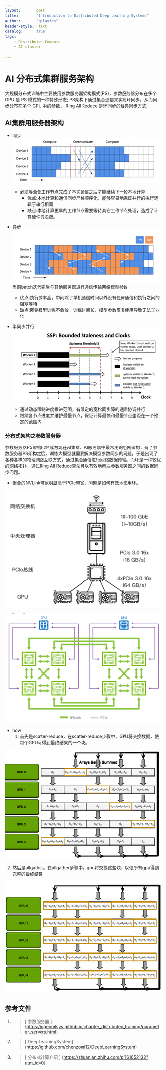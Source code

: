 ```yaml
---
layout:       post
title:        "Introduction to Distributed Deep Learning Systems"
author:       "galaxies"
header-style:  text
catalog:      true
tags:
    - Distributed Compute
    - AI cluster
    
---
```


# AI 分布式集群服务架构

   大规模分布式训练中主要使用参数服务器架构模式(PS)，参数服务器分布在多个 GPU 是 PS 模式的一种特殊形态;
   PS架构下通过集合通信来实现环同步，从而同步分布在多个 GPU 中的参数， Ring All Reduce 是环同步的经典同步方式;


## AI集群用服务器架构

* 同步
   ![](/img/in-post/post-ai/training/sync_archi.png)
   * 必须等全部工作节点完成了本次通信之后才能继续下一轮本地计算
     * 优点:本地计算和通信同步严格顺序化，能够容易地保证并行的执行逻辑于串行相同
     * 缺点:本地计算更早的工作节点需要等待其它工作节点处理，造成了计算硬件的浪费。

* 异步
   ![](/img/in-post/post-ai/training/asyn_archi.png)
   当前batch迭代完后与其他服务器进行通信传输网络模型参数
   * 优点:执行效率高，中间除了单机通信时间以外没有任何通信和执行之间的阻塞等待
   * 缺点:网络模型训练不收敛，训练时间长，模型参数反复使用导致无法工业化

* 半同步并行
   ![](/img/in-post/post-ai/training/Semi-synchronous.png)
   * 通过动态限制进度推进范围，有限定的宽松同步障的通信协调并行
   * 跟踪各节点进度并维护最慢节点，保证计算最快和最慢节点差距在一个预定的范围内
  


### 分布式架构之参数服务器
参数服务器PS架构已经成为现在AI集群、AI服务器中最常用的组网架构，有了参数服务器PS架构之后，训练大模型就需要解决模型参数同步的问题，于是出现了各种各样的物理网络互联方式，通过集合通信进行网络数据传输。而环是一种较优的网络拓扑，通过Ring All Reduce算法可以有效地解决参数服务器之间的数据同步问题。

* 聚合的NVLink带宽明显高于PCIe带宽，问题是如何有效地使用环。
  
![](/img/in-post/post-ai/training/ring_Synchronization.png)


![](/img/in-post/post-ai/training/ring_sync_2.png)

* how
  1. 首先是scatter-reduce，在scatter-reduce步骤中，GPU将交换数据，使每个GPU可得到最终结果的一个块。

![](/img/in-post/post-ai/training/scatter-reduce.png)

  2. 然后是allgather。在allgather步骤中，gpu将交换这些块，以便所有gpu得到完整的最终结果

![](/img/in-post/post-ai/training/all-gather.png)





## 参考文件

1.  > [ 参数服务器 ]
   (https://openmlsys.github.io/chapter_distributed_training/parameter_servers.html) 

2. > [ DeepLearningSystem]
   (https://github.com/chenzomi12/DeepLearningSystem) 

3. >[ 分布式计算介绍 ]
   (https://zhuanlan.zhihu.com/p/161652132?utm_id=0)




